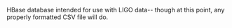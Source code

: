 HBase database intended for use with LIGO data-- though at this point, any properly formatted CSV file will do. 